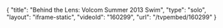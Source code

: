 {
    "title": "Behind the Lens:  Volcom Summer 2013 Swim",
    "type": "solo",
    "layout": "iframe-static",
    "videoId": "160299",
    "url": "\/tvpembed\/160299"
}